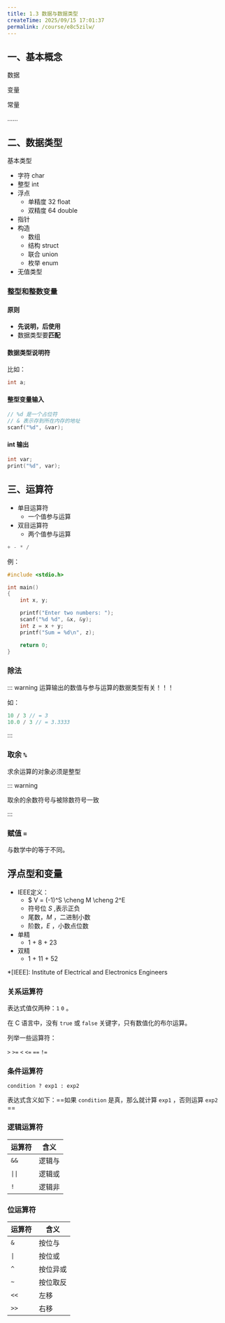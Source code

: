 ```yaml
---
title: 1.3 数据与数据类型
createTime: 2025/09/15 17:01:37
permalink: /course/e8c5zilw/
---
```

## 一、基本概念

数据

变量

常量

……

## 二、数据类型

基本类型

- 字符 char
- 整型 int
- 浮点
  - 单精度 32 float
  - 双精度 64 double
- 指针
- 构造
  - 数组
  - 结构 struct
  - 联合 union
  - 枚举 enum
- 无值类型

### 整型和整数变量

#### 原则

- **先说明，后使用**
- 数据类型要**匹配**

#### 数据类型说明符

比如：

```c
int a;
```

#### 整型变量输入

```c
// %d 是一个占位符
// & 表示存到所在内存的地址
scanf("%d", &var);
```

#### int 输出

```c
int var;
print("%d", var);
```

## 三、运算符

- 单目运算符
  - 一个值参与运算
- 双目运算符
  - 两个值参与运算

```c
+ - * /
```

例：

```c
#include <stdio.h>

int main()
{
    int x, y;

    printf("Enter two numbers: ");
    scanf("%d %d", &x, &y);
    int z = x + y;
    printf("Sum = %d\n", z);

    return 0;
}

```

### 除法

::: warning
运算输出的数值与参与运算的数据类型有关！！！

如：

```c :no-line-numbers
10 / 3 // = 3
10.0 / 3 // = 3.3333
```

:::

### 取余 `%`

求余运算的对象必须是整型

::: warning

取余的余数符号与被除数符号一致

:::

### 赋值 `=`

与数学中的等于不同。

## 浮点型和变量

- IEEE定义：
  - $ V = (-1)^S \cheng M \cheng 2^E
  - 符号位 $S$ ,表示正负
  - 尾数，$M$ ，二进制小数
  - 阶数，$E$ ，小数点位数
- 单精
  - 1 + 8 + 23
- 双精
  - 1 + 11 + 52

*[IEEE]: Institute of Electrical and Electronics Engineers

### 关系运算符

表达式值仅两种：`1` `0` 。

在 C 语言中，没有 `true` 或 `false` 关键字，只有数值化的布尔运算。

列举一些运算符：

`>` `>=` `<` `<=` `==` `!=`

### 条件运算符

`condition ? exp1 : exp2`

表达式含义如下：==如果 `condition` 是真，那么就计算 `exp1` ，否则运算 `exp2` ==

### 逻辑运算符

| 运算符 | 含义     |
| ------ | -------- |
| `&&`   | 逻辑与   |
| `\|\|`   | 逻辑或   |
| `!`    | 逻辑非   |

### 位运算符

| 运算符 | 含义     |
| ------ | -------- |
| `&`    | 按位与   |
| `\|`   | 按位或   |
| `^`    | 按位异或 |
| `~`    | 按位取反 |
| `<<`   | 左移     |
| `>>`   | 右移     |
